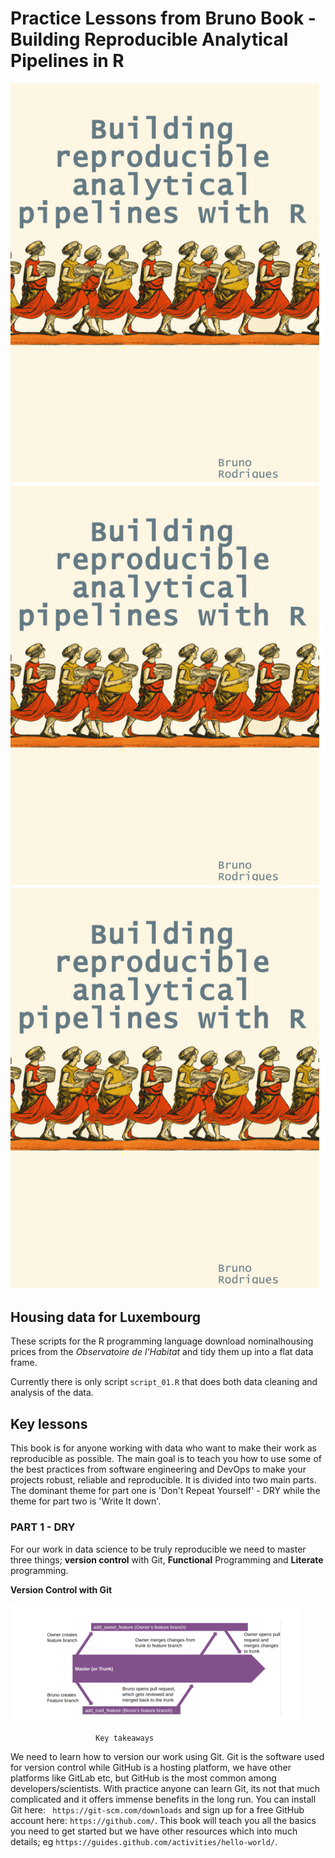 # Practice Lessons from Bruno Book - Building Reproducible Analytical Pipelines in R

![](images/bcover.png)![bcover.png](./bcover.png)![bcover.png](./bcover.png)

## Housing data for Luxembourg

These scripts for the R programming language download nominalhousing prices from the *Observatoire de l'Habitat* and tidy them up into a flat data frame.

Currently there is only script ```script_01.R``` that does both data cleaning and analysis of the data.

## Key lessons

This book is for anyone working with data who want to make their work as reproducible as possible. The main goal is to teach you how to use some of the best practices from software engineering and DevOps to make your projects robust, reliable and reproducible. It is divided into two main parts. The dominant theme for part one is 'Don't Repeat Yourself' - DRY while the theme for part two is 'Write It down'.

### PART 1 - DRY

For our work in data science to be truly reproducible we need to master three things; **version control** with Git, **Functional** Programming and **Literate** programming.

**Version Control with Git**

![](images/conflicts.png)

                       Key takeaways

We need to learn how to version our work using Git. Git is the software used for version control while GitHub is a hosting platform, we have other platforms like GitLab etc, but GitHub is the most common among developers/scientists. With practice anyone can learn Git, its not that much complicated and it offers immense benefits in the long run. You can install Git here: ``` https://git-scm.com/downloads``` and sign up for a free GitHub account here: ```https://github.com/```. This book will teach you all the basics you need to get started but we have other resources which into much details; eg ```https://guides.github.com/activities/hello-world/```.